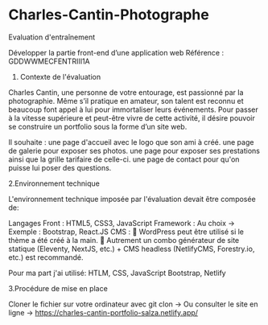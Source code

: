 # Charles-Cantin-Photographe
Evaluation d'entraînement

Développer la partie front-end d’une application web
Référence : GDDWWMECFENTRIII1A

1. Contexte de l'évaluation

Charles Cantin, une personne de votre entourage, est passionné par la photographie.
Même s’il pratique en amateur, son talent est reconnu et beaucoup font appel à lui pour immortaliser 
leurs événements.
Pour passer à la vitesse supérieure et peut-être vivre de cette activité, il désire pouvoir se construire un 
portfolio sous la forme d’un site web.

Il souhaite :
une page d'accueil avec le logo que son ami à créé.
une page de galerie pour exposer ses photos.
une page pour exposer ses prestations ainsi que la grille tarifaire de celle-ci.
une page de contact pour qu'on puisse lui poser des questions.

2.Environnement technique

L'environnement technique imposée par l'évaluation devait être composée de:

Langages Front : HTML5, CSS3, JavaScript
Framework : Au choix -> Exemple : Bootstrap, React.JS
CMS :
 WordPress peut être utilisé si le thème a été créé à la main.
 Autrement un combo générateur de site statique (Eleventy, NextJS, etc.) + CMS headless
(NetlifyCMS, Forestry.io, etc.) est recommandé.

Pour ma part j'ai utilisé:
HTLM, CSS, JavaScript
Bootstrap,
Netlify

3.Procédure de mise en place

Cloner le fichier sur votre ordinateur avec git clon ->
Ou consulter le site en ligne -> https://charles-cantin-portfolio-salza.netlify.app/
